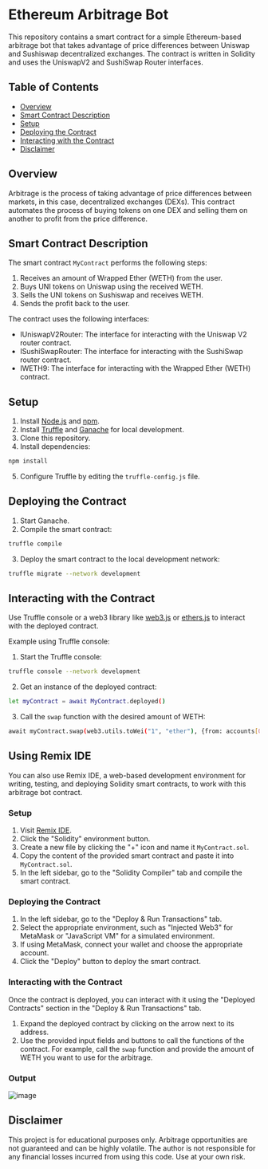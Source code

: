 # Ethereum Arbitrage Bot

This repository contains a smart contract for a simple Ethereum-based arbitrage bot that takes advantage of price differences between Uniswap and Sushiswap decentralized exchanges. The contract is written in Solidity and uses the UniswapV2 and SushiSwap Router interfaces.

## Table of Contents
- [Overview](#overview)
- [Smart Contract Description](#smart-contract-description)
- [Setup](#setup)
- [Deploying the Contract](#deploying-the-contract)
- [Interacting with the Contract](#interacting-with-the-contract)
- [Disclaimer](#disclaimer)

## Overview

Arbitrage is the process of taking advantage of price differences between markets, in this case, decentralized exchanges (DEXs). This contract automates the process of buying tokens on one DEX and selling them on another to profit from the price difference.

## Smart Contract Description

The smart contract `MyContract` performs the following steps:

1. Receives an amount of Wrapped Ether (WETH) from the user.
2. Buys UNI tokens on Uniswap using the received WETH.
3. Sells the UNI tokens on Sushiswap and receives WETH.
4. Sends the profit back to the user.

The contract uses the following interfaces:

- IUniswapV2Router: The interface for interacting with the Uniswap V2 router contract.
- ISushiSwapRouter: The interface for interacting with the SushiSwap router contract.
- IWETH9: The interface for interacting with the Wrapped Ether (WETH) contract.

## Setup

1. Install [Node.js](https://nodejs.org/) and [npm](https://www.npmjs.com/).
2. Install [Truffle](https://www.trufflesuite.com/) and [Ganache](https://www.trufflesuite.com/ganache) for local development.
3. Clone this repository.
4. Install dependencies:

```bash
npm install
```

5. Configure Truffle by editing the `truffle-config.js` file.

## Deploying the Contract

1. Start Ganache.
2. Compile the smart contract:

```bash
truffle compile
```

3. Deploy the smart contract to the local development network:

```bash
truffle migrate --network development
```


## Interacting with the Contract

Use Truffle console or a web3 library like [web3.js](https://github.com/ethereum/web3.js/) or [ethers.js](https://github.com/ethers-io/ethers.js/) to interact with the deployed contract.

Example using Truffle console:

1. Start the Truffle console:

```bash
truffle console --network development
```
2. Get an instance of the deployed contract:

```bash
let myContract = await MyContract.deployed()
```

3. Call the `swap` function with the desired amount of WETH:

```bash
await myContract.swap(web3.utils.toWei("1", "ether"), {from: accounts[0]})
```

## Using Remix IDE

You can also use Remix IDE, a web-based development environment for writing, testing, and deploying Solidity smart contracts, to work with this arbitrage bot contract.

### Setup

1. Visit [Remix IDE](https://remix.ethereum.org/).
2. Click the "Solidity" environment button.
3. Create a new file by clicking the "+" icon and name it `MyContract.sol`.
4. Copy the content of the provided smart contract and paste it into `MyContract.sol`.
5. In the left sidebar, go to the "Solidity Compiler" tab and compile the smart contract.

### Deploying the Contract

1. In the left sidebar, go to the "Deploy & Run Transactions" tab.
2. Select the appropriate environment, such as "Injected Web3" for MetaMask or "JavaScript VM" for a simulated environment.
3. If using MetaMask, connect your wallet and choose the appropriate account.
4. Click the "Deploy" button to deploy the smart contract.

### Interacting with the Contract

Once the contract is deployed, you can interact with it using the "Deployed Contracts" section in the "Deploy & Run Transactions" tab.

1. Expand the deployed contract by clicking on the arrow next to its address.
2. Use the provided input fields and buttons to call the functions of the contract. For example, call the `swap` function and provide the amount of WETH you want to use for the arbitrage.

### Output

![image](https://user-images.githubusercontent.com/120671243/236483120-58eae65b-4453-4c14-906d-a189b8fe686b.png)

## Disclaimer

This project is for educational purposes only. Arbitrage opportunities are not guaranteed and can be highly volatile. The author is not responsible for any financial losses incurred from using this code. Use at your own risk.
